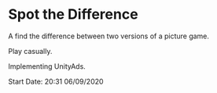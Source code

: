 # Spot the Difference

A find the difference between two versions of a picture game.

Play casually.

Implementing UnityAds.

Start Date: 20:31 06/09/2020
